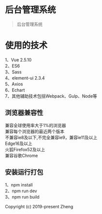 # 后台管理系统

> 后台管理系统         
   

# 使用的技术

1、Vue 2.5.10  
2、ES6          
3、Sass       
4、element-ui 2.3.4      
5、Axios       
6、Echart     
7、其他辅助技术包括Webpack、Gulp、Node等

## 浏览器兼容性     

兼容全球使用率大于1%的浏览器     
兼容每个浏览器的最近两个版本     
不兼容ie8及以下,不完全兼容ie9，兼容ie11及以上     
Edge16及以上    
火狐Firefox52及以上    
兼容谷歌Chrome     

## 安装运行打包

1、npm install         
2、npm run dev           
3、npm run build


Copyright (c) 2019-present Zheng
